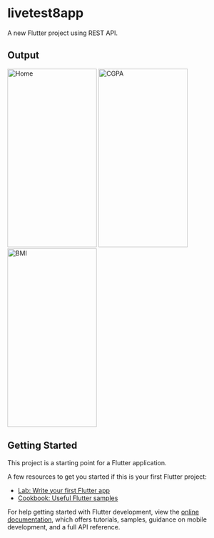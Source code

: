 # livetest8app

A new Flutter project using REST API.

## Output

<img src="https://github.com/firose-munna/Ostad_Flutter_Dart/assets/105736440/611935ae-ea69-4929-ab69-1f5d939356e4" alt="Home" height="400" width="200">
<img src="https://github.com/firose-munna/Ostad_Flutter_Dart/assets/105736440/6d935b1c-8bd6-4727-8f73-77c093c7067c" alt="CGPA" height="400" width="200">
<img src="https://github.com/firose-munna/Ostad_Flutter_Dart/assets/105736440/99b5099e-d84f-471e-a2b3-9fabbf708830" alt="BMI" height="400" width="200">

## Getting Started

This project is a starting point for a Flutter application.

A few resources to get you started if this is your first Flutter project:

- [Lab: Write your first Flutter app](https://docs.flutter.dev/get-started/codelab)
- [Cookbook: Useful Flutter samples](https://docs.flutter.dev/cookbook)

For help getting started with Flutter development, view the
[online documentation](https://docs.flutter.dev/), which offers tutorials,
samples, guidance on mobile development, and a full API reference.

